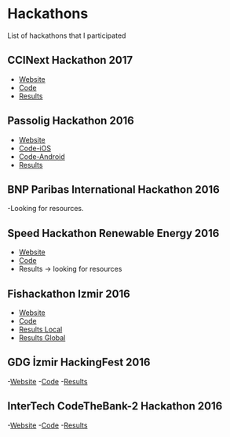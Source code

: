 # Hackathons
List of hackathons that I participated

## CCINext Hackathon 2017
- [Website](https://ccihackathon.splashthat.com/)
- [Code](https://github.com/team-orca/CCINext-Hackathon)
- [Results](https://onedio.com/haber/coca-cola-icecek-in-genc-fikirlerle-bulusacagi-hackathon-gunleri-basladi-759664)

## Passolig Hackathon 2016
- [Website](https://passolighackathon.splashthat.com/)
- [Code-iOS](https://github.com/team-orca/Passolig-Hackathon-iOS)
- [Code-Android](https://github.com/team-orca/Passolig-Hackathon-Android)
- [Results](https://twitter.com/STAGECoPlatform/status/810583820743352321)

## BNP Paribas International Hackathon 2016
-Looking for resources.

## Speed Hackathon Renewable Energy 2016
- [Website](https://www.hackevents.co/hackathon/turkey/izmir/1629-speed-hackathon-renewable-energy-2016)
- [Code](https://github.com/team-orca/Speed-Hackathon-Renewable-Energy-2016)
- Results -> looking for resources

## Fishackathon Izmir 2016
- [Website](http://www.yazilimgunleri.com/hackathon-etkinlikleri/fishackathon-izmir-2016/)
- [Code](https://github.com/team-orca/Selfiesh)
- [Results Local](http://www.dokuzeylulgazetesi.com/haber/denizlerin-gelecegi-icin-kod-yazdilar-31086.html)
- [Results Global](https://www.facebook.com/usdos.turkey/photos/a.129039224015.108199.113422634015/10153736447224016/?type=3&theater)

## GDG İzmir HackingFest 2016

-[Website](https://www.facebook.com/events/608654209290741/)
-[Code](https://github.com/team-orca/GDG-Izmir-HackingFest)
-[Results](https://twitter.com/IzmirGDG/status/730666344723582976)

## InterTech CodeTheBank-2 Hackathon 2016

-[Website](http://www.intertech.com.tr/tr/CodeTheBank.aspx)
-[Code](https://github.com/team-orca/CodeTheBank-2-Hackathon)
-[Results](https://twitter.com/intertechIT/status/716903192240500736)
